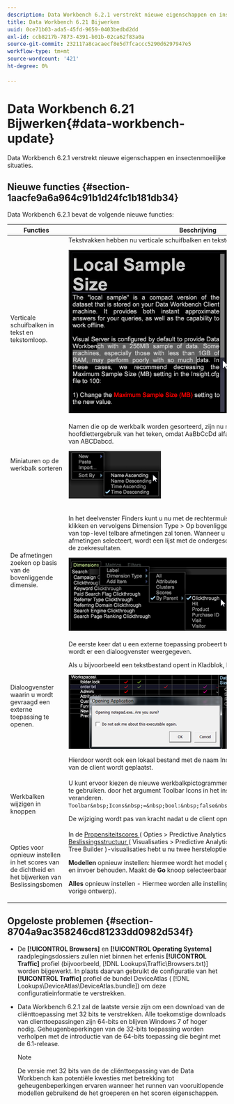 ```yaml
---
description: Data Workbench 6.2.1 verstrekt nieuwe eigenschappen en insectenmoeilijke situaties.
title: Data Workbench 6.21 Bijwerken
uuid: 0ce71b03-ada5-45fd-9659-0403bedbd2dd
exl-id: ccb8217b-7873-4391-b01b-02ca62f83a0a
source-git-commit: 232117a8cacaecf8e5d7fcaccc5290d6297947e5
workflow-type: tm+mt
source-wordcount: '421'
ht-degree: 0%

---
```


# Data Workbench 6.21 Bijwerken{#data-workbench-update}

Data Workbench 6.2.1 verstrekt nieuwe eigenschappen en insectenmoeilijke situaties.

## Nieuwe functies {#section-1aacfe9a6a964c91b1d24fc1b181db34}

Data Workbench 6.2.1 bevat de volgende nieuwe functies:

<table id="table_E28A6D31E7D941F7A0C2048F0F0F7838"> 
 <thead> 
  <tr> 
   <th colname="col1" class="entry"> Functies </th> 
   <th colname="col2" class="entry"> Beschrijving </th> 
  </tr> 
 </thead>
 <tbody> 
  <tr> 
   <td colname="col1"> Verticale schuifbalken in tekst en tekstomloop. </td> 
   <td colname="col2"> Tekstvakken hebben nu verticale schuifbalken en tekstomloop. <p> <img placement="break" id="image_73F372819A2D4FB292402AC13E5196B9" src="assets/scroll_bar.png" /> </p> </td> 
  </tr> 
  <tr> 
   <td colname="col1"> Miniaturen op de werkbalk sorteren </td> 
   <td colname="col2"> Namen die op de werkbalk worden gesorteerd, zijn nu niet meer gevoelig voor het hoofdlettergebruik van het teken, omdat AaBbCcDd alfabetisch wordt gesorteerd in plaats van ABCDabcd. <p> <img placement="break" id="image_DD98A3BEC0EC44EB82D877238F02F588" src="assets/sort_by_621.png" /> </p> </td> 
  </tr> 
  <tr> 
   <td colname="col1"> De afmetingen zoeken op basis van de bovenliggende dimensie. </td> 
   <td colname="col2"> <p>In het deelvenster Finders kunt u nu met de rechtermuisknop op het tabblad Dimension klikken en vervolgens Dimension Type &gt; Op bovenliggende element selecteren. Een lijst van top-level telbare afmetingen zal tonen. Wanneer u een van deze bovenliggende afmetingen selecteert, wordt een lijst met de ondergeschikte afmetingen weergegeven in de zoekresultaten. </p> <img placement="break" id="image_9C74DDC5FC0448F5A039B97CE7DAD420" src="assets/dim_parent_621.png" /> </td> 
  </tr> 
  <tr> 
   <td colname="col1"> Dialoogvenster waarin u wordt gevraagd een externe toepassing te openen. </td> 
   <td colname="col2"> <p>De eerste keer dat u een externe toepassing probeert te openen in Data Workbench, wordt er een dialoogvenster weergegeven. </p> <p>Als u bijvoorbeeld een tekstbestand opent in Kladblok, krijgt u het volgende bericht. </p> <img placement="break" id="image_B4F2EB65B8ED4A5F97BF627E41F6E3E8" src="assets/open_exe_621.png" /> <p>Hierdoor wordt ook een lokaal bestand met de naam <span class="filepath"> InsightSES.dat </span> in de installatiemap van de client wordt geplaatst. </p> </td> 
  </tr> 
  <tr> 
   <td colname="col1"> Werkbalken wijzigen in knoppen </td> 
   <td colname="col2"> U kunt ervoor kiezen de nieuwe werkbalkpictogrammen in Data Workbench 6.2 niet meer te gebruiken. door het argument <span class="filepath"> Toolbar Icons </span> in het <span class="filepath"> insight.cfg </span> dossier in <span class="filepath"> vals </span> te veranderen. <code> Toolbar&amp;nbsp;Icons&amp;nbsp;=&amp;nbsp;bool:&amp;nbsp;false&amp;nbsp;&amp;nbsp;&amp;nbsp;&amp;nbsp;&amp;nbsp;&amp;nbsp; </code> <p>De wijziging wordt pas van kracht nadat u de client opnieuw hebt gestart. </p> </td> 
  </tr> 
  <tr> 
   <td colname="col1"> Opties voor opnieuw instellen in het scores van de dichtheid en het bijwerken van Beslissingsbomen </td> 
   <td colname="col2"> In de <a href="https://experienceleague.adobe.com/docs/data-workbench/using/client/analysis-visualizations/visitor-propensity/c-visitor-propensity.html" format="http" scope="external"> Propensiteitscores </a> ( <span class="filepath"> Opties &gt; Predictive Analytics &gt; Propensity Score </span>) en de <a href="https://experienceleague.adobe.com/docs/data-workbench/using/client/analysis-visualizations/decision-trees/c-decision-trees.html" format="http" scope="external"> Beslissingsstructuur </a> ( <span class="filepath"> Visualisaties &gt; Predictive Analytics &gt; Classifications &gt; Decision Tree Builder </span>)-visualisaties hebt u nu twee herstelopties: <p><b>Modellen</b> opnieuw instellen: hiermee wordt het model gewist, maar blijven de instellingen en invoer behouden. Maakt de <b>Go</b> knoop selecteerbaar. </p> <p><b>Alles</b> opnieuw instellen - Hiermee worden alle instellingen opnieuw ingesteld (zoals in het vorige ontwerp). </p> </td> 
  </tr> 
 </tbody> 
</table>

## Opgeloste problemen {#section-8704a9ac358246cd81233dd0982d534f}

* De **[!UICONTROL Browsers]** en **[!UICONTROL Operating Systems]** raadplegingsdossiers zullen niet binnen het erfenis **[!UICONTROL Traffic]** profiel (bijvoorbeeld, [!DNL Lookups\Traffic\Browsers.txt)] worden bijgewerkt. In plaats daarvan gebruikt de configuratie van het **[!UICONTROL Traffic]** profiel de bundel DeviceAtlas ( [!DNL Lookups\DeviceAtlas\DeviceAtlas.bundle]) om deze configuratieinformatie te verstrekken.
* Data Workbench 6.2.1 zal de laatste versie zijn om een download van de cliënttoepassing met 32 bits te verstrekken. Alle toekomstige downloads van clienttoepassingen zijn 64-bits en blijven Windows 7 of hoger nodig. Geheugenbeperkingen van de 32-bits toepassing worden verholpen met de introductie van de 64-bits toepassing die begint met de 6.1-release.

   >[!NOTE]
   >
   >De versie met 32 bits van de de cliënttoepassing van de Data Workbench kan potentiële kwesties met betrekking tot geheugenbeperkingen ervaren wanneer het runnen van vooruitlopende modellen gebruikend de het groeperen en het scoren eigenschappen.

